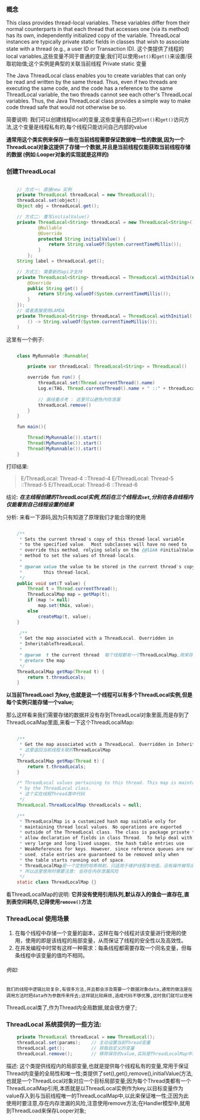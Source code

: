 ### 概念

This class provides thread-local variables.  These variables differ from their normal counterparts in that each thread that accesses one (via its method) has its own, independently initialized copy of the variable. ThreadLocal instances are typically private static fields in classes that wish to associate state with a thread (e.g., a user ID or Transaction ID).
这个类提供了线程的local variables,这些变量不同于普通的变量;我们可以使用`set()`和`get()`来设置/获取初始值;这个实例是典型的关联当前线程 Private static 变量

The Java ThreadLocal class enables you to create variables that can only be read and written by the same thread. Thus, even if two threads are executing the same code, and the code has a reference to the same ThreadLocal variable, the two threads cannot see each  other's ThreadLocal variables. Thus, the Java ThreadLocal class provides a simple way to make code thread safe that would not otherwise be so.

简要说明: 我们可以创建线程local的变量,这些变量有自己的`set()`和`get()`访问方法,这个变量是线程私有的,每个线程只能访问自己内部的value

__通常用这个类实例来保存一些在当前线程需要保证数据唯一性的数据,因为一个ThreadLocal对象这提供了存储一个数据,并且是当前线程仅能获取当前线程存储的数据 (例如:Looper对象的实现就是这样的)__

### 创建ThreadLocal

```java

    // 方式一: 直接new 实例
    private ThreadLocal threadLocal = new ThreadLocal();
    threadLocal.set(object);
    Object obj = threadLocal.get();

    // 方式二: 重写initialValue()
    private ThreadLocal<String> threadLocal = new ThreadLocal<String>(){
            @Nullable
            @Override
            protected String initialValue() {
                return String.valueOf(System.currentTimeMillis());
            }
        };
    String label = threadLocal.get();

    // 方式三: 需要新的api才支持
    private ThreadLocal<String> threadLocal = ThreadLocal.withInitial(new Supplier<String>() {
        @Override
        public String get() {
            return String.valueOf(System.currentTimeMillis());
        }
    });
    // 或者直接使用LAMDA
    private ThreadLocal<String> threadLocal = ThreadLocal.withInitial(
        () -> String.valueOf(System.currentTimeMillis());
    )
```

这里有一个例子:

```java 

    class MyRunnable :Runnable{

        private var threadLocal: ThreadLocal<String> = ThreadLocal()

        override fun run() {
            threadLocal.set(Thread.currentThread().name)
            Log.e(TAG, Thread.currentThread().name + " ::" + threadLocal.get())
            
            // 画线重点考 : 这里可以避免内存泄漏
            threadLocal.remove()
        }
    }

    fun main(){

        Thread(MyRunnable()).start()
        Thread(MyRunnable()).start()
        Thread(MyRunnable()).start()
    }

```

打印结果:

> E/ThreadLocal: Thread-4 ::Thread-4
> E/ThreadLocal: Thread-5 ::Thread-5
> E/ThreadLocal: Thread-6 ::Thread-6

结论: **_在主线程创建的ThreadLocal实例,然后在三个线程去`set`,分别在各自线程内仅能看到自己线程设置的结果_**

分析: 来看一下源码,因为只有知道了原理我们才能合理的使用

```java

    /**
     * Sets the current thread's copy of this thread-local variable
     * to the specified value.  Most subclasses will have no need to
     * override this method, relying solely on the {@link #initialValue}
     * method to set the values of thread-locals.
     *
     * @param value the value to be stored in the current thread's copy of
     *        this thread-local.
     */
    public void set(T value) {
        Thread t = Thread.currentThread();
        ThreadLocalMap map = getMap(t);
        if (map != null)
            map.set(this, value);
        else
            createMap(t, value);
    }

     /**
     * Get the map associated with a ThreadLocal. Overridden in
     * InheritableThreadLocal.
     *
     * @param  t the current thread  每个线程都有一个ThreadLocalMap,用来存放ThreadLocal实例
     * @return the map
     */
    ThreadLocalMap getMap(Thread t) {
        return t.threadLocals;
    }

```

__以当前ThreadLoacl 为key,也就是说一个线程可以有多个ThreadLocal实例,但是每个实例只能存储一个value;__ 

那么这样看来我们需要存储的数据并没有存到ThreadLocal对象里面,而是存到了ThreadLocalMap里面,来看一下这个ThreadLocalMap:

```java

    /**
     * Get the map associated with a ThreadLocal. Overridden in InheritableThreadLocal.
     * 这里返回当前线程关联的ThreadLocalMap
     */
    ThreadLocalMap getMap(Thread t) {
        return t.threadLocals;
    }

    /* ThreadLocal values pertaining to this thread. This map is maintained
     * by the ThreadLocal class. 
     * 这个实在线程Thread类中代码
     */
    ThreadLocal.ThreadLocalMap threadLocals = null;

    /**
     * ThreadLocalMap is a customized hash map suitable only for
     * maintaining thread local values. No operations are exported
     * outside of the ThreadLocal class. The class is package private to
     * allow declaration of fields in class Thread.  To help deal with
     * very large and long-lived usages, the hash table entries use
     * WeakReferences for keys. However, since reference queues are not
     * used, stale entries are guaranteed to be removed only when
     * the table starts running out of space.
     * ThreadLocalMap是一个定制的哈希映射，只适用于维护线程本地值。没有操作被导出到ThreadLocal类之外。这个类是包私有的，允许在类线程中声明字段。为了帮助处理非常大的和长期存在的使用，哈希表条目对键使用WeakReferences。但是，由于不使用引用队列，因此只有当表空间开始耗尽时，才保证删除陈旧的条目。
     * 所以这里使用时需要注意: 会存在内存泄漏风险
     */
    static class ThreadLocalMap {}

```

看ThreadLocalMap的说明: **它并没有使用引用队列,默认存入的值会一直存在,直到表空间耗尽,记得使用`remove()`方法**


### ThreadLocal 使用场景

1. 在每个线程中存储一个变量的副本，这样在每个线程对该变量进行使用的使用，使用的即是该线程的局部变量，从而保证了线程的安全性以及高效性。
2. 在并发编程中时常有这样一种需求：每条线程都需要存取一个同名变量，但每条线程中该变量的值均不相同。

###### 例如: 
    我们的线程中逻辑比较复杂,有很多方法,并且都会涉及需要一个数据对象data,通常的做法是在调用方法时把data作为参数传来传去;这样就比较麻烦,造成代码不够优雅,这时我们就可以使用
ThreadLocal类了,作为Thread内全局数据,就会很方便了;


### ThreadLocal 系统提供的一些方法:

```java
    private ThreadLocal threadLocal = new ThreadLocal();
    threadLocal.set(params);    // 主动设置当前Thread变量
    threadLocal.get();          // 获取自定义的变量
    threadLocal.remove();       // 移除保存的value,实际是ThreadLocalMap中当前Thread关联的entry;避免内存泄漏
```


描述:
这个类提供线程内的局部变量,也就是提供每个线程私有的变量,常用于保证Thread内变量的全局性和唯一性;类提供了set(),get(),remove(),initialValue(方法,也就是一个ThreadLocal对象对应一个目标局部变量;因为每个Thread类都有一个ThreadLocalMap引用,本质就是以ThreadLocal实例作为key,以目标变量作为value存入到与当前线程唯一的ThreadLocalMap中,以此来保证唯一性;正因为此使用时要注意,存在内存泄漏的风险,注意使用remove方法;在Handler模型中,就用到ThreadLoad来保存Looper对象;